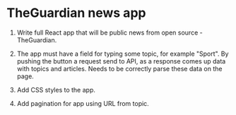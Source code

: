 # TheGuardian news app

1. Write full React app that will be public news from open source - TheGuardian.

2. The app must have a field for typing some topic, for example "Sport". By pushing the button a request send to API, as a response comes up data with topics and articles. Needs to be correctly parse these data on the page. 

3. Add CSS styles to the app.

4. Add pagination for app using URL from topic.
